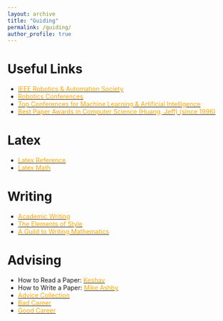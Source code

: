 ```yaml
---
layout: archive
title: "Guiding"
permalink: /guiding/
author_profile: true
---
```


# Useful Links
+ [<span style="color:orange">IEEE Robotics & Automation Society</span>](http://www.ieee-ras.org/)
+ [<span style="color:orange">Robotics Conferences](https://www.conference-service.com/conferences/automation.html)
+ [<span style="color:orange">Top Conferences for Machine Learning & Artificial Intelligence</span>](http://www.guide2research.com/topconf/machine-learning)
+ [<span style="color:orange">Best Paper Awards in Computer Science (Huang, Jeff) (since 1996)</span>](https://jeffhuang.com/best_paper_awards.html)

# Latex
+ [<span style="color:orange">Latex Reference</span>](https://www.overleaf.com/learn)
+ [<span style="color:orange">Latex Math</span>](http://www.cs.put.poznan.pl/ksiek/latexmath.html)

# Writing
+ [<span style="color:orange">Academic Writing</span>](https://libguides.usc.edu/writingguide/)
+ [<span style="color:orange">The Elements of Style</span>](https://hmdo.github.io/files/elementofstyle.pdf)
+ [<span style="color:orange">A Guild to Writing Mathematics</span>](https://hmdo.github.io/files/writingman.pdf)

# Advising
+ How to Read a Paper: [<span style="color:orange">Keshav</span>](https://hmdo.github.io/files/howtoreadapaper.pdf)
+ How to Write a Paper: [<span style="color:orange">Mike Ashby</span>](https://hmdo.github.io/files/howtowriteapaper.pdf)
+ [<span style="color:orange">Advice Collection</span>](http://taoxie.cs.illinois.edu/advice.htm)
+ [<span style="color:orange">Bad Career</span>](https://hmdo.github.io/files/BadCaeer.pdf)
+ [<span style="color:orange">Good Career</span>](https://hmdo.github.io/files/GoodCaeer.pdf)
